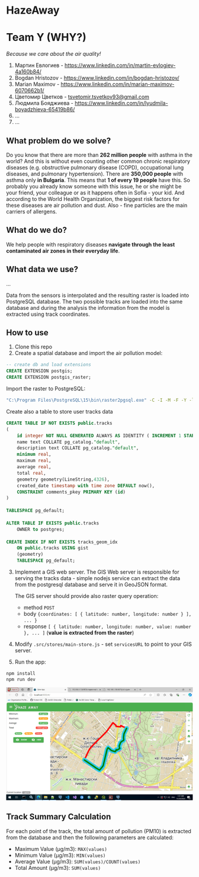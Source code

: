 # HazeAway

# Team Y (WHY?)

_Because we care about the air quality!_

1. Мартин Евлогиев - https://www.linkedin.com/in/martin-evlogiev-4a160b84/
2. Bogdan Hristozov - https://www.linkedin.com/in/bogdan-hristozov/
3. Marian Maximov - https://www.linkedin.com/in/marian-maximov-6070662b1/
4. Цветомир Цветков - tsvetomir.tsvetkov93@gmail.com
5. Людмила Бояджиева - https://www.linkedin.com/in/lyudmila-boyadzhieva-65419b86/
6. ...
7. ...

## What problem do we solve?
Do you know that there are more than **262 million people** with asthma in the world? And this is without even counting other common chronic respiratory diseases (e.g. obstructive pulmonary disease (COPD), occupational lung diseases, and pulmonary hypertension). There are **350,000 people** with asthma only **in Bulgaria**. This means that **1 of every 19 people** have this. So probably you already know someone with this issue, he or she might be your friend, your colleague or as it happens often in Sofia - your kid. And according to the World Health Organization, the biggest risk factors for these diseases are air pollution and dust. Also - fine particles are the main carriers of allergens.

## What do we do? 
We help people with respiratory diseases **navigate through the least contaminated air zones in their everyday life**.

## What data we use?

...

Data from the sensors is interpolated and the resulting raster is loaded into PostgreSQL database. The two possible tracks are loaded into the same database and during the analysis the information from the model is extracted using track coordinates.

## How to use

1. Clone this repo
2. Create a spatial database and import the air pollution model:

```sql
-- create db and load extensions
CREATE EXTENSION postgis;
CREATE EXTENSION postgis_raster;
```
Import the raster to PostgreSQL:
```bash
"C:\Program Files\PostgreSQL\15\bin\raster2pgsql.exe" -C -I -M -F -Y -l 5 -s 4326 -t 25x25 model.tif model > model.sql
```
Create also a table to store user tracks data

```sql
CREATE TABLE IF NOT EXISTS public.tracks
(
    id integer NOT NULL GENERATED ALWAYS AS IDENTITY ( INCREMENT 1 START 1 MINVALUE 1 MAXVALUE 2147483647 CACHE 1 ),
    name text COLLATE pg_catalog."default",
    description text COLLATE pg_catalog."default",
    minimum real,
    maximum real,
    average real,
    total real,
    geometry geometry(LineString,4326),
    created_date timestamp with time zone DEFAULT now(),
    CONSTRAINT comments_pkey PRIMARY KEY (id)
)

TABLESPACE pg_default;

ALTER TABLE IF EXISTS public.tracks
    OWNER to postgres;

CREATE INDEX IF NOT EXISTS tracks_geom_idx
    ON public.tracks USING gist
    (geometry)
    TABLESPACE pg_default;
```

3. Implement a GIS web server.
   The GIS Web server is responsible for serving the tracks data - simple nodejs service can extract the data from the postgresql database and serve it in GeoJSON format.
   
   The GIS server should provide also raster query operation:
   - method `POST`
   - body `{coordinates: [ { latitude: number, longitude: number } ], ... }`
   - response `[ { latitude: number, longitude: number, value: number }, ... ]` (**value is extracted from the raster**)
4. Modify `.src/stores/main-store.js` - set `servicesURL` to point to your GIS server.
5. Run the app:
```
npm install
npm run dev
```

![web app](./img/web-app1.png "HazeAway")

## Track Summary Calculation

For each point of the track, the total amount of pollution (PM10) is extracted from the database and then the following parameters are calculated:

- Maximum Value (µg/m3): `MAX(values)`
- Minimum Value (µg/m3): `MIN(values)`
- Average Value (µg/m3): `SUM(values)/COUNT(values)`
- Total Amount (µg/m3): `SUM(values)`